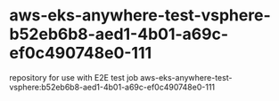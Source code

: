 # aws-eks-anywhere-test-vsphere-b52eb6b8-aed1-4b01-a69c-ef0c490748e0-111
repository for use with E2E test job aws-eks-anywhere-test-vsphere:b52eb6b8-aed1-4b01-a69c-ef0c490748e0-111
